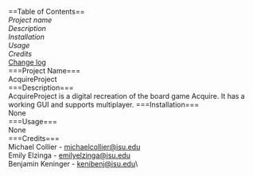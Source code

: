 ==Table of Contents==\
*Project name*\
*Description*\
*Installation*\
*Usage*\
*Credits*\
[Change log](CHANGELOG.md)\
===Project Name===\
AcquireProject\
===Description===\
AcquireProject is a digital recreation of the board game Acquire. It has a working GUI and supports multiplayer.
===Installation===\
None\
===Usage===\
None\
===Credits===\
Michael Collier - michaelcollier@isu.edu\
Emily Elzinga - emilyelzinga@isu.edu\
Benjamin Keninger - kenibenj@isu.edu\
